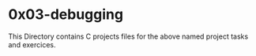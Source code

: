 # 0x03-debugging

This Directory contains C projects files for the above named project tasks and exercices.
